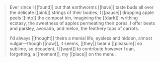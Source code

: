 >Ever since I [[found]] out that earthworms [[have]] taste buds all over the delicate [[pink]] strings of their bodies, I [[pause]] dropping apple peels [[into]] the compost bin, imagining the [[dark]], writhing ecstasy, the sweetness of apples permeating their pores. I offer beets and parsley, avocado, and melon, the feathery tops of carrots.  
>
>I'd always [[thought]] theirs a menial life, eyeless and hidden, almost vulgar—though [[now]], it seems, [[they]] bear a [[pleasure]] so sublime, so decadent, I [[want]] to contribute however I can, forgetting, a [[moment]], my [[place]] on the menu.

